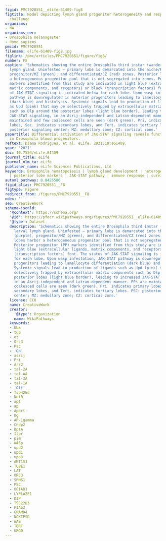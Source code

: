 ```yaml
---
figid: PMC7920551__elife-61409-fig8
figtitle: Model depicting lymph gland progenitor heterogeneity and response to immune
  challenge
organisms:
- NA
organisms_ner:
- Drosophila melanogaster
- Homo sapiens
pmcid: PMC7920551
filename: elife-61409-fig8.jpg
figlink: /pmc/articles/PMC7920551/figure/fig8/
number: F8
caption: 'Schematics showing the entire Drosophila third instar (wandering) larval
  lymph gland. Uninfested – primary lobe is demarcated into the niche/PSC (purple),
  progenitor/MZ (green), and differentiated/CZ (red) zones. Posterior lobes harbor
  a heterogeneous progenitor pool that is not segregated into zones. Posterior progenitor (PP)
  markers identified from this study are indicated in light blue (extracellular ligands,
  matrix components, and receptors) or black (transcription factors) font. The status
  of JAK-STAT signaling is indicated below for each lobe. Upon wasp infestation, JAK-STAT
  pathway is downregulated in anterior progenitors leading to lamellocyte differentiation
  (dark blue) and histolysis. Systemic signals lead to production of ligands such
  as Upd (pink) that may be selectively trapped by extracellular matrix components
  such as Dlp around the posterior lobes (light blue border), leading to increased
  JAK-STAT signaling, in an Asrij-independent and Latran-dependent manner. PPs are
  maintained and few coalesced cells are seen (dark green). Pri. indicates primary
  lobes, Sec. indicates secondary lobes, and Tert. indicates tertiary lobes. PSC:
  posterior signaling center; MZ: medullary zone; CZ: cortical zone.'
papertitle: Differential activation of JAK-STAT signaling reveals functional compartmentalization
  in Drosophila blood progenitors.
reftext: Diana Rodrigues, et al. eLife. 2021;10:e61409.
year: '2021'
doi: 10.7554/eLife.61409
journal_title: eLife
journal_nlm_ta: eLife
publisher_name: eLife Sciences Publications, Ltd
keywords: Drosophila hematopoiesis | lymph gland development | heterogeneous progenitors
  | posterior lobe markers | JAK-STAT pathway | immune response | survival | D. melanogaster
automl_pathway: 0.8426586
figid_alias: PMC7920551__F8
figtype: Figure
redirect_from: /figures/PMC7920551__F8
ndex: ''
seo: CreativeWork
schema-jsonld:
  '@context': https://schema.org/
  '@id': https://pfocr.wikipathways.org/figures/PMC7920551__elife-61409-fig8.html
  '@type': Dataset
  description: 'Schematics showing the entire Drosophila third instar (wandering)
    larval lymph gland. Uninfested – primary lobe is demarcated into the niche/PSC
    (purple), progenitor/MZ (green), and differentiated/CZ (red) zones. Posterior
    lobes harbor a heterogeneous progenitor pool that is not segregated into zones.
    Posterior progenitor (PP) markers identified from this study are indicated in
    light blue (extracellular ligands, matrix components, and receptors) or black
    (transcription factors) font. The status of JAK-STAT signaling is indicated below
    for each lobe. Upon wasp infestation, JAK-STAT pathway is downregulated in anterior
    progenitors leading to lamellocyte differentiation (dark blue) and histolysis.
    Systemic signals lead to production of ligands such as Upd (pink) that may be
    selectively trapped by extracellular matrix components such as Dlp around the
    posterior lobes (light blue border), leading to increased JAK-STAT signaling,
    in an Asrij-independent and Latran-dependent manner. PPs are maintained and few
    coalesced cells are seen (dark green). Pri. indicates primary lobes, Sec. indicates
    secondary lobes, and Tert. indicates tertiary lobes. PSC: posterior signaling
    center; MZ: medullary zone; CZ: cortical zone.'
  license: CC0
  name: CreativeWork
  creator:
    '@type': Organization
    name: WikiPathways
  keywords:
  - Ubx
  - tub
  - et
  - Orc3
  - Psc
  - 'On'
  - asrij
  - Pri
  - Arr2
  - tal-2A
  - tal-AA
  - tal-3A
  - tal-1A
  - 'Off'
  - Tsp42Ed
  - NetB
  - apt
  - ap
  - Apart
  - Dg
  - AP-1gamma
  - Cndp2
  - DptA
  - Itpr
  - pim
  - WASp
  - upd2
  - upd1
  - upd3
  - AKT1S1
  - TUBE1
  - LAT
  - ORC3
  - SPNS1
  - PSC
  - OCIAD1
  - LYPLA2P1
  - DIP
  - TSC22D3
  - PIAS2
  - GRAMD4
  - NCKIPSD
  - WAS
  - TERT
  - UROD
---
```

